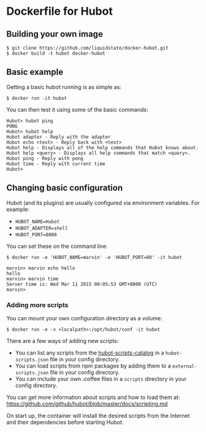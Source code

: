 # Dockerfile for Hubot

## Building your own image
```
$ git clone https://github.com/liquidstate/docker-hubot.git
$ docker build -t hubot docker-hubot
```

## Basic example
Getting a basic hubot running is as simple as:
```
$ docker run -it hubot
```

You can then test it using some of the basic commands:
```
Hubot> hubot ping
PONG
Hubot> hubot help
Hubot adapter - Reply with the adapter
Hubot echo <text> - Reply back with <text>
Hubot help - Displays all of the help commands that Hubot knows about.
Hubot help <query> - Displays all help commands that match <query>.
Hubot ping - Reply with pong
Hubot time - Reply with current time
Hubot>
```

## Changing basic configuration
Hubot (and its plugins) are usually configured via environment variables.  For example:
- `HUBOT_NAME=Hubot`
- `HUBOT_ADAPTER=shell`
- `HUBOT_PORT=8080`

You can set these on the command line:
```
$ docker run -e 'HUBOT_NAME=marvin' -e 'HUBOT_PORT=80' -it hubot 

marvin> marvin echo hello
hello
marvin> marvin time
Server time is: Wed Mar 11 2015 00:05:53 GMT+0000 (UTC)
marvin>
```

### Adding more scripts
You can mount your own configuration directory as a volume:
```
$ docker run -e -v <localpath>:/opt/hubot/conf -it hubot 
```

There are a few ways of adding new scripts:
* You can list any scripts from the [hubot-scripts-catalog](http://hubot-script-catalog.herokuapp.com/) in a `hubot-scripts.json` file in your config directory.
* You can load scripts from npm packages by adding them to a `external-scripts.json` file in your config directory.
* You can include your own .coffee files in a `scripts` directory in your config directory.

You can get more information about scripts and how to load them at:
https://github.com/github/hubot/blob/master/docs/scripting.md

On start up, the container will install the desired scripts from the Internet and their dependencies before starting Hubot.
